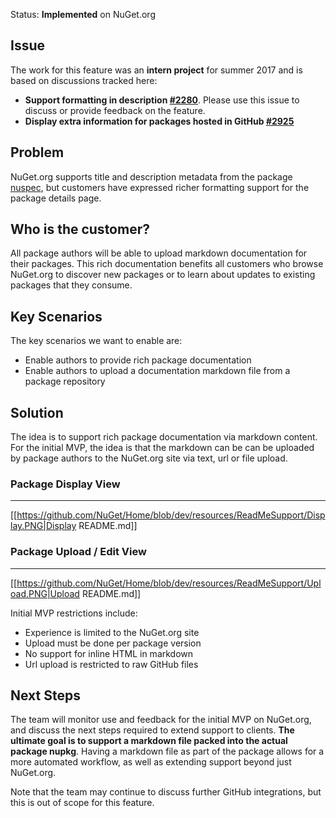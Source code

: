 Status: **Implemented** on NuGet.org

## Issue
The work for this feature was an **intern project** for summer 2017 and is based on discussions tracked here:
* **Support formatting in description [#2280](https://github.com/NuGet/NuGetGallery/issues/2280)**. Please use this issue to discuss or provide feedback on the feature.
* **Display extra information for packages hosted in GitHub [#2925](https://github.com/NuGet/NuGetGallery/issues/2925)**

## Problem
NuGet.org supports title and description metadata from the package [nuspec](https://docs.microsoft.com/en-us/nuget/schema/nuspec), but customers have expressed richer formatting support for the package details page.

## Who is the customer?
All package authors will be able to upload markdown documentation for their packages. This rich documentation benefits all customers who browse NuGet.org to discover new packages or to learn about updates to existing packages that they consume.

## Key Scenarios
The key scenarios we want to enable are:
* Enable authors to provide rich package documentation
* Enable authors to upload a documentation markdown file from a package repository

## Solution
The idea is to support rich package documentation via markdown content. For the initial MVP, the idea is that the markdown can be can be uploaded by package authors to the NuGet.org site via text, url or file upload.

### Package Display View
-----
[[https://github.com/NuGet/Home/blob/dev/resources/ReadMeSupport/Display.PNG|Display README.md]]

### Package Upload / Edit View
-----
[[https://github.com/NuGet/Home/blob/dev/resources/ReadMeSupport/Upload.PNG|Upload README.md]]

Initial MVP restrictions include:
* Experience is limited to the NuGet.org site
* Upload must be done per package version
* No support for inline HTML in markdown
* Url upload is restricted to raw GitHub files

## Next Steps
The team will monitor use and feedback for the initial MVP on NuGet.org, and discuss the next steps required to extend support to clients. **The ultimate goal is to support a markdown file packed into the actual package nupkg**. Having a markdown file as part of the package allows for a more automated workflow, as well as extending support beyond just NuGet.org.

Note that the team may continue to discuss further GitHub integrations, but this is out of scope for this feature.
